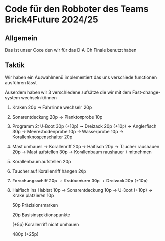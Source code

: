 # Code für den Robboter des Teams Brick4Future 2024/25

## Allgemein

Das ist unser Code den wir für das D-A-Ch Finale benutzt haben

## Taktik

Wir haben ein Auswahlmenü implementiert das uns verschiede functionen ausführen lässt

Auserdem haben wir 3 verschiedene aufsätze die wir mit dem Fast-change-system wechseln können

1. Kraken 20p -> Fahrrinne wechseln 20p
2. Sonarentdeckung 20p -> Planktonprobe 10p
3. Programm 2: U-Boot 30p (+10p) -> Dreizack 20p (+10p) -> Anglerfisch 30p -> Meeresbodenprobe 10p -> Wasserprobe 10p -> Korallenknospenschalter 20p
4. Mast umhauen -> Korallenriff 20p -> Haifisch 20p -> Taucher raushauen 20p -> Mast aufstellen 30p -> Korallenbaum raushauen / mitnehmen
5. Korallenbaum aufstellen 20p
6. Taucher auf Korallenriff hängen 20p
7. Forschungsschiff 20p -> Krabbenturm 30p -> Dreizack 20p (+10p)
8. Haifisch ins Habitat 10p -> Sonarentdeckung 10p -> U-Boot (+10p) -> Krake platzieren 10p

    50p Präzisionsmarken

    20p Basisinspektionspunkte

    (+5p) Korallenriff nicht umhauen

    480p (+25p)
